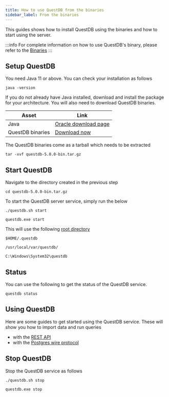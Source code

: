 ```yaml
---
title: How to use QuestDB from the binaries
sidebar_label: From the binaries
---
```


This guides shows how to install QuestDB using the binaries and how to start
using the server.

:::info
For complete information on how to use QuestDB's binary, please refer to
the [Binaries](packages/binaries.md)
:::

## Setup QuestDB

You need Java 11 or above. You can check your installation as follows

```script title="Check Java version"
java -version
```

If you do not already have Java installed, download and install the package for
your architecture. You will also need to download QuestDB binaries.

| Asset            | Link                                                                                                |
| ---------------- | --------------------------------------------------------------------------------------------------- |
| Java             | [Oracle download page](https://www.oracle.com/java/technologies/javase-jdk11-downloads.html)        |
| QuestDB binaries | [Download now](https://github.com/questdb/questdb/releases/download/5.0.0/questdb-5.0.0-bin.tar.gz) |

The QuestDB binaries come as a tarball which needs to be extracted

```script title="Extract the tarball"
tar -xvf questdb-5.0.0-bin.tar.gz
```

## Start QuestDB

Navigate to the directory created in the previous step

```script
cd questdb-5.0.0-bin.tar.gz
```

To start the QuestDB server service, simply run the below

```script title="Linux & MacOS"
./questdb.sh start
```

```script title="Windows"
questdb.exe start
```

This will use the following [root directory](reference/root-directory-structure.md)

```script title="Linux"
$HOME/.questdb
```

```script title="MacOS"
/usr/local/var/questdb/
```

```script title="Windows"
C:\Windows\System32\questdb
```

<!--END_DOCUSAURUS_CODE_TABS-->

## Status

You can use the following to get the status of the QuestDB service.

```script title="Check status"
questdb status
```

## Using QuestDB

Here are some guides to get started using the QuestDB service. These will show
you how to import data and run queries

- with the [REST API](guide/rest.md)
- with the [Postgres wire protocol](guide/postgres-wire.md)

## Stop QuestDB

Stop the QuestDB service as follows

```script title="Linux & MacOS"
./questdb.sh stop
```

```script title="Windows"
questdb.exe stop
```
